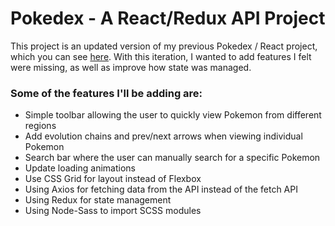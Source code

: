 # Pokedex - A React/Redux API Project

This project is an updated version of my previous Pokedex / React project, which you can see [here](https://github.com/andrews1022/pokedex-react). With this iteration, I wanted to add features I felt were missing, as well as improve how state was managed.

### Some of the features I'll be adding are:

- Simple toolbar allowing the user to quickly view Pokemon from different regions
- Add evolution chains and prev/next arrows when viewing individual Pokemon
- Search bar where the user can manually search for a specific Pokemon
- Update loading animations
- Use CSS Grid for layout instead of Flexbox
- Using Axios for fetching data from the API instead of the fetch API
- Using Redux for state management
- Using Node-Sass to import SCSS modules
